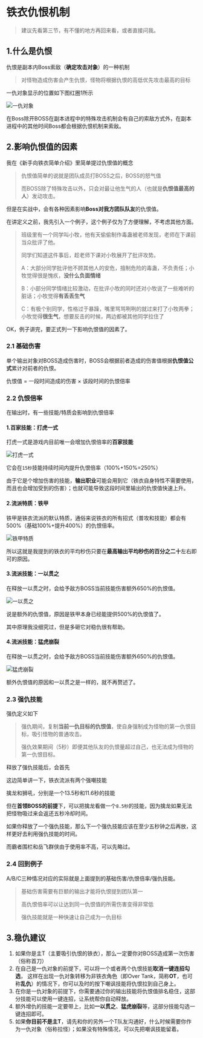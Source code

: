 # 铁衣仇恨机制

> 建议先看第三节，有不懂的地方再回来看，或者直接问我。

## 1.什么是仇恨

仇恨是副本内Boss索敌（**确定攻击对象**）的一种机制

> 对怪物造成伤害会产生仇恨，怪物将根据仇恨的高低优先攻击最高的目标

一仇对象显示的位置如下图红圈1所示

![一仇对象](../../picture/monsterHatred_pic001.png)

在Boss除开BOSS在副本进程中的特殊攻击机制会有自己的索敌方式外，在副本进程中的其他时间Boss都会根据仇恨机制来索敌。

## 2.影响仇恨值的因素

我在《新手向铁衣简单介绍》里简单提过仇恨值的概念

> 仇恨值简单的说就是团队成员打BOSS之后，BOSS的怒气值
>
> 而BOSS除了特殊攻击以外，只会对最让他生气的人（也就是**仇恨值最高的人**）发动攻击。

但是在实战中，会有各种因素影响**Boss对我方团队队友**的仇恨值。

在讲定义之前，我先引入一个例子，这个例子仅为了方便理解，不考虑其他方面。

> 班级里有一个同学叫小牧，他有天偷偷制作毒蛊被老师发现，老师在下课前当众批评了他。
> 
> 同学们知道这件事后，趁老师下课对小牧展开了批评攻势。
> 
> A：大部分同学批评他不顾其他人的安危，擅制危险的毒蛊，不负责任；小牧觉得很是愧疚，**没什么负面情绪**
> 
> B：小部分同学情绪比较激动，在批评小牧的同时还对小牧说了一些难听的脏话；小牧觉得**有丢丢生气**
> 
> C：有极个别同学，性格过于暴躁，嘴里骂骂咧咧的就过来打了小牧两拳；小牧觉得**很生气**，想要反击的时候，两边都被其他同学拉住了

OK，例子讲完，要正式列一下影响仇恨值的因素了。

### 2.1 基础伤害

单个输出对象对BOSS造成伤害时，BOSS会根据前者造成的伤害值根据**仇恨值公式**累计对前者的仇恨。

仇恨值 = 一段时间造成的伤害 × 该段时间的仇恨倍率

### 2.2 仇恨倍率

在输出时，有一些技能/特质会影响到仇恨倍率

#### 1.百家技能：打虎一式

打虎一式是游戏内目前唯一会增加仇恨倍率的**百家技能**

![打虎一式](../../picture/monsterHatred_pic002.png)

它会在`15秒`技能持续时间内提升仇恨倍率（100%+150%=250%）

由于它是个增加伤害的技能，**输出职业**可能会用到它（铁衣自身特性不需要使用，而且也会增加受到的伤害）；也就可能导致这段时间里输出的仇恨值快速上升。

#### 2.流派特质：铁甲

铁甲是铁衣流派的默认特质，通俗来说铁衣的所有招式（普攻和技能）都会有500%（基础100%+提升400%）的仇恨倍率。

![铁甲特质](../../picture/monsterHatred_pic003.png)

所以这就是我提到的铁衣的平均秒伤只要在**最高输出平均秒伤的百分之二十**左右即可的原因。

#### 3.流派技能：一以贯之

在释放一以贯之时，会给予敌方BOSS当前技能伤害额外650%的仇恨值。

![一以贯之](../../picture/decreaseDamage_003.png)

说是额外的仇恨值，原因是铁甲本身已经能提供500%的仇恨值了。

其中原理我没细究过，但是多砸它对稳仇很有帮助。

#### 4.流派技能：猛虎崩裂

在释放一以贯之时，会给予敌方BOSS当前技能伤害额外650%的仇恨值。

![猛虎崩裂](../../picture/decreaseDamage_pic005.png)

额外仇恨值的原因和一以贯之是一样的，就不再赘述了。

### 2.3 强仇技能

强仇定义如下

> 强仇期间，复制**当前一仇目标的仇恨值**，使自身强制成为怪物的第一仇恨目标，吸引怪物的普通攻击。
> 
> 强仇效果期间（5秒）即便其他队友的仇恨量超过自己，也无法成为怪物的第一仇恨目标。

释放了强仇技能后，会首先

这边简单讲一下，铁衣流派有两个强嘲技能

擒龙和狮吼，分别是一个13.5秒和11.6秒的技能

但在**首领BOSS的前提**下，可以把擒龙看做一个`8.5秒`的技能，因为擒龙如果无法把怪物吸过来会返还五秒冷却时间。

如果你释放了一个强仇技能，那么下一个强仇技能应该在至少五秒钟之后再放，这样更好去利用强仇技能的时间。

而霸者围栏和岳飞群侠由于使用率不高，可以先略过。

### 2.4 回到例子

A/B/C三种情况对应的实际就是上面提到的基础伤害/仇恨倍率/强仇技能。

> 基础伤害需要有巨额的输出才能将仇恨提到团队第一
>
> 高仇恨倍率可以让达到同一仇恨值的所需伤害变得非常低
>
> 强仇技能就是一种快速让自己成为一仇目标

## 3.稳仇建议

1) 如果你是主T（主要吸引仇恨的铁衣），那么一定要你对BOSS造成第一次伤害（俗称首刀）
2) 在自己是一仇对象的前提下，可以将一个或者两个仇恨技能**取消一键连招勾选**，
这样在出现一仇对象转移为非铁衣角色（即Over Tank，简称**OT**，也可称**乱仇**）的情况下，你可以及时的按下嘲讽技能将仇恨拉到自己身上。
3) 在你是一仇对象的前提下，你需要通过你的输出技能将仇恨值排名稳住，这部分技能可以使用一键连招，让系统帮你自动释放。
4) 额外增仇的技能一定要带上，比如**一以贯之**、**猛虎崩裂**等，这部分技能勾选一键连招即可。
5) 如果**你目前不是主T**，请先和你的另外一个T队友沟通好，什么时候需要你作为一仇对象（俗称拉怪）；如果没有特殊情况，可以先把嘲讽技能留着。

